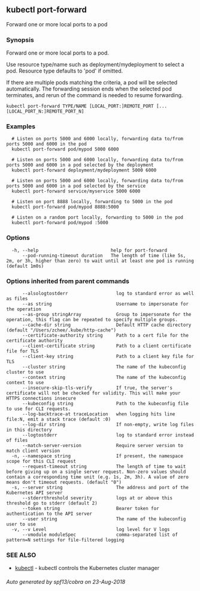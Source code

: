 ## kubectl port-forward

Forward one or more local ports to a pod

### Synopsis

Forward one or more local ports to a pod. 

Use resource type/name such as deployment/mydeployment to select a pod. Resource type defaults to 'pod' if omitted. 

If there are multiple pods matching the criteria, a pod will be selected automatically. The forwarding session ends when the selected pod terminates, and rerun of the command is needed to resume forwarding.

```
kubectl port-forward TYPE/NAME [LOCAL_PORT:]REMOTE_PORT [...[LOCAL_PORT_N:]REMOTE_PORT_N]
```

### Examples

```
  # Listen on ports 5000 and 6000 locally, forwarding data to/from ports 5000 and 6000 in the pod
  kubectl port-forward pod/mypod 5000 6000
  
  # Listen on ports 5000 and 6000 locally, forwarding data to/from ports 5000 and 6000 in a pod selected by the deployment
  kubectl port-forward deployment/mydeployment 5000 6000
  
  # Listen on ports 5000 and 6000 locally, forwarding data to/from ports 5000 and 6000 in a pod selected by the service
  kubectl port-forward service/myservice 5000 6000
  
  # Listen on port 8888 locally, forwarding to 5000 in the pod
  kubectl port-forward pod/mypod 8888:5000
  
  # Listen on a random port locally, forwarding to 5000 in the pod
  kubectl port-forward pod/mypod :5000
```

### Options

```
  -h, --help                           help for port-forward
      --pod-running-timeout duration   The length of time (like 5s, 2m, or 3h, higher than zero) to wait until at least one pod is running (default 1m0s)
```

### Options inherited from parent commands

```
      --alsologtostderr                  log to standard error as well as files
      --as string                        Username to impersonate for the operation
      --as-group stringArray             Group to impersonate for the operation, this flag can be repeated to specify multiple groups.
      --cache-dir string                 Default HTTP cache directory (default "/Users/zchee/.kube/http-cache")
      --certificate-authority string     Path to a cert file for the certificate authority
      --client-certificate string        Path to a client certificate file for TLS
      --client-key string                Path to a client key file for TLS
      --cluster string                   The name of the kubeconfig cluster to use
      --context string                   The name of the kubeconfig context to use
      --insecure-skip-tls-verify         If true, the server's certificate will not be checked for validity. This will make your HTTPS connections insecure
      --kubeconfig string                Path to the kubeconfig file to use for CLI requests.
      --log-backtrace-at traceLocation   when logging hits line file:N, emit a stack trace (default :0)
      --log-dir string                   If non-empty, write log files in this directory
      --logtostderr                      log to standard error instead of files
      --match-server-version             Require server version to match client version
  -n, --namespace string                 If present, the namespace scope for this CLI request
      --request-timeout string           The length of time to wait before giving up on a single server request. Non-zero values should contain a corresponding time unit (e.g. 1s, 2m, 3h). A value of zero means don't timeout requests. (default "0")
  -s, --server string                    The address and port of the Kubernetes API server
      --stderrthreshold severity         logs at or above this threshold go to stderr (default 2)
      --token string                     Bearer token for authentication to the API server
      --user string                      The name of the kubeconfig user to use
  -v, --v Level                          log level for V logs
      --vmodule moduleSpec               comma-separated list of pattern=N settings for file-filtered logging
```

### SEE ALSO

* [kubectl](kubectl.md)	 - kubectl controls the Kubernetes cluster manager

###### Auto generated by spf13/cobra on 23-Aug-2018
